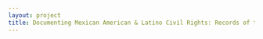 ```yaml
--- 
layout: project 
title: Documenting Mexican American & Latino Civil Rights: Records of the Mexican American Legal Defense and Educational Fund & CA Rural Legal Assistance
---
```



